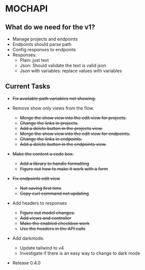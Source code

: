 # MOCHAPI

## What do we need for the v1?

- Manage projects and endpoints
- Endpoints should parse path
- Config responses to endpoints
- Responses:
  - Plain: just text
  - Json: Should validate the text is valid json
  - Json with variables: replace values with variables


## Current Tasks
  
- ~~Fix available path variables not showing.~~
- Remove show only views from the flow.
  - ~~Merge the show view into the edit view for projects.~~
  - ~~Change the links in projects.~~
  - ~~Add a delete button in the projects view.~~
  - ~~Merge the show view into the edit view for endpoints.~~
  - ~~Change the links in endpoints.~~
  - ~~Add a delete button in the endpoints view.~~
- ~~Make the content a code box.~~
  - ~~Add a library to handle formatting~~
  - ~~Figure out how to make it work with a form~~
- ~~Fix endpoints edit view~~
  - ~~Not saving first time~~
  - ~~Copy curl command not updating~~
- Add headers to responses
  - ~~Figure out model changes.~~
  - ~~Add views and controller~~
  - ~~Make the enabled checkbox work~~
  - ~~Use the headers in the API calls~~
- Add darkmode.
  - Update tailwind to v4
  - Investigate if there is an easy way to change to dark mode
  
- Release 0.4.0